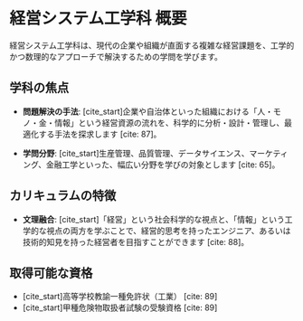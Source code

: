 # 経営システム工学科 概要

経営システム工学科は、現代の企業や組織が直面する複雑な経営課題を、工学的かつ数理的なアプローチで解決するための学問を学びます。

## 学科の焦点

* **問題解決の手法**:
  [cite_start]企業や自治体といった組織における「人・モノ・金・情報」という経営資源の流れを、科学的に分析・設計・管理し、最適化する手法を探求します [cite: 87]。

* **学問分野**:
  [cite_start]生産管理、品質管理、データサイエンス、マーケティング、金融工学といった、幅広い分野を学びの対象とします [cite: 65]。

## カリキュラムの特徴

* **文理融合**:
  [cite_start]「経営」という社会科学的な視点と、「情報」という工学的な視点の両方を学ぶことで、経営的思考を持ったエンジニア、あるいは技術的知見を持った経営者を目指すことができます [cite: 88]。

## 取得可能な資格

* [cite_start]高等学校教諭一種免許状（工業） [cite: 89]
* [cite_start]甲種危険物取扱者試験の受験資格 [cite: 89]